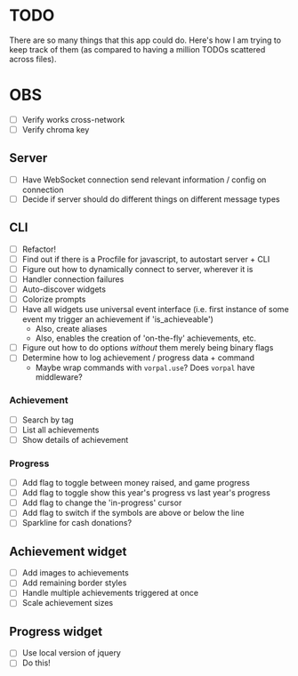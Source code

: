 # TODO
There are so many things that this app could do. Here's how I am trying to keep
track of them (as compared to having a million TODOs scattered across files).

# OBS
- [ ] Verify works cross-network
- [ ] Verify chroma key

## Server
- [ ] Have WebSocket connection send relevant information / config on connection
- [ ] Decide if server should do different things on different message types

## CLI
- [ ] Refactor!
- [ ] Find out if there is a Procfile for javascript, to autostart server + CLI
- [ ] Figure out how to dynamically connect to server, wherever it is
- [ ] Handler connection failures
- [ ] Auto-discover widgets
- [ ] Colorize prompts
- [ ] Have all widgets use universal event interface (i.e. first instance of some event my trigger an achievement if 'is_achieveable')
  - Also, create aliases
  - Also, enables the creation of 'on-the-fly' achievements, etc.
- [ ] Figure out how to do options *without* them merely being binary flags
- [ ] Determine how to log achievement / progress data + command
  - Maybe wrap commands with `vorpal.use`? Does `vorpal` have middleware?

### Achievement
- [ ] Search by tag
- [ ] List all achievements
- [ ] Show details of achievement

### Progress
- [ ] Add flag to toggle between money raised, and game progress
- [ ] Add flag to toggle show this year's progress vs last year's progress
- [ ] Add flag to change the 'in-progress' cursor
- [ ] Add flag to switch if the symbols are above or below the line
- [ ] Sparkline for cash donations?

## Achievement widget
- [ ] Add images to achievements
- [ ] Add remaining border styles
- [ ] Handle multiple achievements triggered at once
- [ ] Scale achievement sizes

## Progress widget
- [ ] Use local version of jquery
- [ ] Do this!
